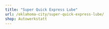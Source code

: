 ```yaml
---
title: "Super Quick Express Lube"
url: /oklahoma-city/super-quick-express-lube/
shop: Autowerkstatt
---
```

